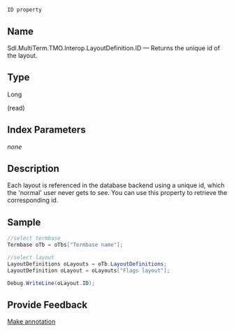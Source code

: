 

# 
    ID property



## Name

Sdl.MultiTerm.TMO.Interop.LayoutDefinition.ID —          Returns the unique id of the layout.



## Type

Long

(read)



## Index Parameters
*none*


## Description



Each layout is referenced in the database backend using a unique id, which the 'normal' user never gets to see. You can use this property to retrieve the corresponding id.



## Sample


```cs
//select termbase
Termbase oTb = oTbs["Termbase name"];

//select layout
LayoutDefinitions oLayouts = oTb.LayoutDefinitions;
LayoutDefinition oLayout = oLayouts["Flags layout"];

Debug.WriteLine(oLayout.ID);
```



## Provide Feedback

[Make annotation](mailto:sdk-feedback@sdl.com&amp;subject=Reference%20for%20Sdl.MultiTerm.TMO.Interop.LayoutDefinition.ID)

